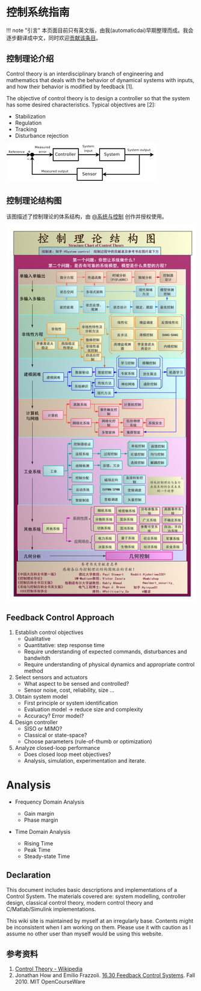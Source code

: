 # 控制系统指南

!!! note "引言"
    本页面目前只有英文版，由我(automaticdai)早期整理而成。我会逐步翻译成中文，同时欢迎[贡献该条目](/contribute)。

## 控制理论介绍
Control theory is an interdisciplinary branch of engineering and mathematics that deals with the behavior of dynamical systems with inputs, and how their behavior is modified by feedback [1].

The objective of control theory is to design a controller so that the system has some desired characteristics. Typical objectives are [2]:

* Stabilization
* Regulation
* Tracking
* Disturbance rejection

![](assets/markdown-img-paste-20170412214456853.png)


## 控制理论结构图

该图描述了控制理论的体系结构，由 [@系统与控制](https://www.zhihu.com/people/xiang-yi-55-49) 创作并授权使用。

![](assets/control_theory_diagram_cn.png)


## Feedback Control Approach
1. Establish control objectives
    - Qualitative
    - Quantitative: step response time
    - Require understanding of expected commands, disturbances and bandwitdh
    - Require understanding of physical dynamics and appropriate control method  
2. Select sensors and actuators
    - What aspect to be sensed and controlled?
    - Sensor noise, cost, reliability, size ...
3. Obtain system model
    - First principle or system identification
    - Evaluation model -> reduce size and complexity
    - Accuracy? Error model?
4. Design controller
    - SISO or MIMO?
    - Classical or state-space?
    - Choose parameters (rule-of-thumb or optimization)
5. Analyze closed-loop performance
    - Does closed loop meet objectives?
    - Analysis, simulation, experimentation and iterate.



# Analysis
- Frequency Domain Analysis
	- Gain margin
	- Phase margin

- Time Domain Analysis
	- Rising Time
	- Peak Time
	- Steady-state Time


## Declaration
This document includes basic descriptions and implementations of a Control System. The materials covered are: system modelling, controller design, classical control theory, modern control theory and C/Matlab/Simulink implementations.

This wiki site is maintained by myself at an irregularly base. Contents might be inconsistent when I am working on them. Please use it with caution as I assume no other user than myself would be using this website.


## 参考资料
1. [Control Theory - Wikipedia](https://en.wikipedia.org/wiki/Control_theory)
2. Jonathan How and Emilio Frazzoli. [16.30 Feedback Control Systems](https://ocw.mit.edu/courses/aeronautics-and-astronautics/16-30-feedback-control-systems-fall-2010/). Fall 2010.  MIT OpenCourseWare
